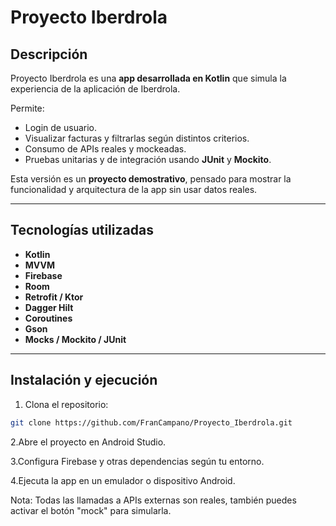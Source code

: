 # Proyecto Iberdrola


## Descripción
Proyecto Iberdrola es una **app desarrollada en Kotlin** que simula la experiencia de la aplicación de Iberdrola.  

Permite:  
- Login de usuario.  
- Visualizar facturas y filtrarlas según distintos criterios.  
- Consumo de APIs reales y mockeadas.  
- Pruebas unitarias y de integración usando **JUnit** y **Mockito**.  

Esta versión es un **proyecto demostrativo**, pensado para mostrar la funcionalidad y arquitectura de la app sin usar datos reales.

---

## Tecnologías utilizadas
- **Kotlin**  
- **MVVM**  
- **Firebase**  
- **Room**  
- **Retrofit / Ktor**  
- **Dagger Hilt**  
- **Coroutines**  
- **Gson**  
- **Mocks / Mockito / JUnit**  

---

## Instalación y ejecución
1. Clona el repositorio:
  ```bash
git clone https://github.com/FranCampano/Proyecto_Iberdrola.git
 ```
2.Abre el proyecto en Android Studio.

3.Configura Firebase y otras dependencias según tu entorno.

4.Ejecuta la app en un emulador o dispositivo Android.

Nota: Todas las llamadas a APIs externas son reales, también puedes activar el botón "mock" para simularla.

